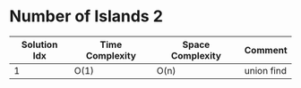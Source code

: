 # Number of Islands 2

| Solution Idx | Time Complexity | Space Complexity | Comment    |
| ------------ | --------------- | ---------------- | ---------- |
| 1            | O(1)            | O(n)             | union find |
